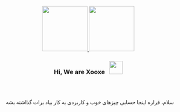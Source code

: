 
<p align="center">
  <a href="https://mkarimi21.ir/">
    <img src='https://avataaars.io/?avatarStyle=Circle&topType=ShortHairShortWaved&accessoriesType=Prescription02&hairColor=Black&facialHairType=BeardLight&facialHairColor=Black&clotheType=Hoodie&clotheColor=Black&eyeType=Wink&eyebrowType=Default&mouthType=Smile&skinColor=Light' width="120" height="120"> <img src='https://avataaars.io/?avatarStyle=Circle&topType=ShortHairShortFlat&accessoriesType=Round&hairColor=Black&facialHairType=BeardMedium&facialHairColor=Black&clotheType=Hoodie&clotheColor=Heather&eyeType=Happy&eyebrowType=DefaultNatural&mouthType=Smile&skinColor=Light' width="120" height="120"/>
  </a>
</p>
<h3 align="center">Hi, We are Xooxe &nbsp; <img src="https://github.com/kogisin/kogisin/blob/main/gifs/hi.gif" width="35px"></h3> 

<br>


<div dir="rtl" style="font-family:Vazir;" >
<br>    

<p class="text-justify">
    🤗😁 سلام، قراره اینجا حسابی چیزهای خوب و کاربردی به کار بیاد برات گذاشته بشه
    <br>
    
    
</p> 
